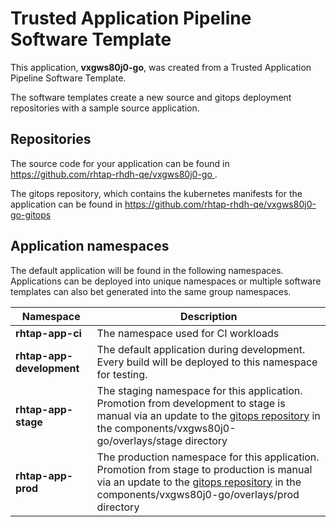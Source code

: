 # Trusted Application Pipeline Software Template

This application, **vxgws80j0-go**, was created from a Trusted Application Pipeline Software Template.

The software templates create a new source and gitops deployment repositories with a sample source application. 

## Repositories

The source code for your application can be found in [https://github.com/rhtap-rhdh-qe/vxgws80j0-go ](https://github.com/rhtap-rhdh-qe/vxgws80j0-go ).
 
The gitops repository, which contains the kubernetes manifests for the application can be found in 
[https://github.com/rhtap-rhdh-qe/vxgws80j0-go-gitops ](https://github.com/rhtap-rhdh-qe/vxgws80j0-go-gitops ) 

## Application namespaces 

The default application will be found in the following namespaces. Applications can be deployed into unique namespaces or multiple software templates can also bet generated into the same group namespaces.  

|  Namespace   |  Description   |  
| -------- | -------- |
| **rhtap-app-ci** | The namespace used for CI workloads |
| **rhtap-app-development** | The default application during development. Every build will be deployed to this namespace for testing. |
| **rhtap-app-stage** | The staging namespace for this application. Promotion from development to stage is manual via an update to the [gitops repository](https://github.com/rhtap-rhdh-qe/vxgws80j0-go-gitops ) in the components/vxgws80j0-go/overlays/stage directory |
| **rhtap-app-prod** | The production namespace for this application. Promotion from stage to production is manual via an update to the [gitops repository](https://github.com/rhtap-rhdh-qe/vxgws80j0-go-gitops ) in the components/vxgws80j0-go/overlays/prod directory |